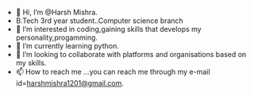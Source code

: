 - 👋 Hi, I’m @Harsh Mishra.
- B.Tech 3rd year student..Computer science branch
- 👀 I’m interested in coding,gaining skills that develops my personality,progamming.
- 🌱 I’m currently learning python.
- 💞️ I’m looking to collaborate with platforms and organisations based on my skills. 
- 📫 How to reach me ...you can reach me through my e-mail id=harshmishra1201@gmail.com.

<!---
harsh-mishr1/harsh-mishr1 is a ✨ special ✨ repository because its `README.md` (this file) appears on your GitHub profile.
You can click the Preview link to take a look at your changes.
--->

